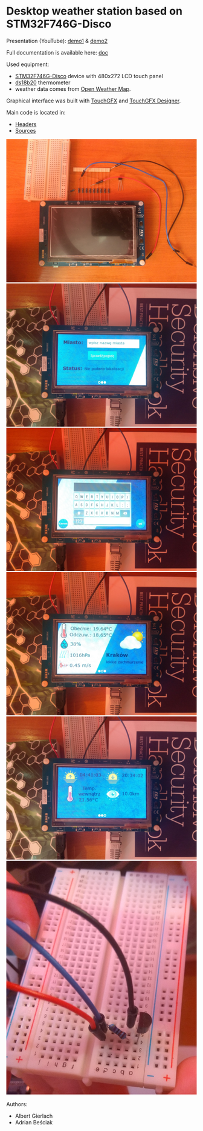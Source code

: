 # Desktop weather station based on STM32F746G-Disco

Presentation (YouTube): [demo1](https://www.youtube.com/watch?v=MIwbDieHIio) & [demo2](https://www.youtube.com/watch?v=HRjKomDIeCw)

Full documentation is available here: [doc](./doc/final_doc.pdf)

Used equipment:
* [STM32F746G-Disco](https://www.st.com/en/evaluation-tools/32f746gdiscovery.html) device with 480x272 LCD touch panel
* [ds18b20](https://datasheets.maximintegrated.com/en/ds/DS18B20.pdf) thermometer
* weather data comes from [Open Weather Map](https://openweathermap.org/).

Graphical interface was built with [TouchGFX](https://www.st.com/content/st_com/en/ecosystems/stm32-graphic-user-interface.html) and [TouchGFX Designer](https://www.st.com/en/development-tools/touchgfxdesigner.html).

Main code is located in:
* [Headers](./STM32CubeIDE/Modules/include)
* [Sources](./STM32CubeIDE/Modules/src)

![Ikea](./img/ikea.jpg)
![Screen1](./img/screen1.jpg)
![Keyboard](./img/keyboard.jpg)
![Screen2](./img/screen2.jpg)
![Screen3](./img/screen3.jpg)
![ds18b20 connection](./img/ds18b20_connection.jpg)

Authors:
* Albert Gierlach
* Adrian Beściak
